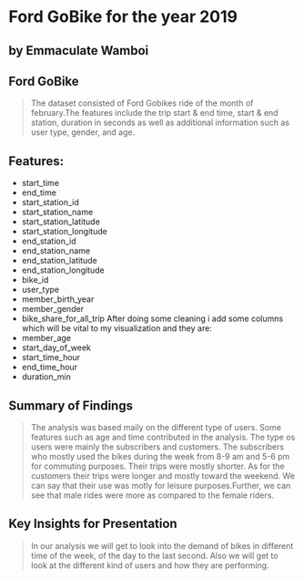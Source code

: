 # Ford GoBike for the year 2019 
## by Emmaculate Wamboi


## Ford GoBike

> The dataset consisted of Ford Gobikes ride of the month of february.The features include the trip start & end time, start & end station, duration in seconds as well as additional information such as user type, gender, and age.

## Features:
- start_time
- end_time
- start_station_id
- start_station_name
- start_station_latitude
- start_station_longitude
- end_station_id
- end_station_name
- end_station_latitude
- end_station_longitude
- bike_id
- user_type
- member_birth_year
- member_gender
- bike_share_for_all_trip
After doing some cleaning i add some columns which will be vital to my visualization and they are:
- member_age
- start_day_of_week
- start_time_hour
- end_time_hour
- duration_min


## Summary of Findings

> The analysis was based maily on the different type of users. Some features such as age and time contributed in the analysis. The type os users were mainly the subscribers and customers. The subscribers who mostly used the bikes during the week from 8-9 am and 5-6 pm for commuting purposes. Their trips were mostly shorter. As for the customers their trips were longer and mostly toward the weekend. We can say that their use was motly for leisure purposes.Further, we can see that male rides were more as compared to the female riders.

## Key Insights for Presentation

> In our analysis we will get to look into the demand of bikes in different time of the week, of the day to the last second. Also we will get to look at the different kind of users and how they are performing.
